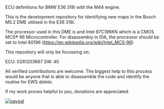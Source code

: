 ECU definitions for BMW E36 318i with the M44 engine.

This is the development repository for identifying new maps in the Bosch M5.2 DME utilised in the E36 318i.

The processor used in this DME is and Intel 87C196KN which is a CMOS MCS® 96 Microcontroller.
For disassembly in IDA, the processor should be set to Intel 80196 (https://en.wikipedia.org/wiki/Intel_MCS-96)

This repository will only be focussing on:

ECU: 0261203667
SW: 40


All verified contributions are welcome. The biggest help to this process would be anyone that is able to disassemble the code and identify the routine for EWS delete.

If my work proves helpful to you, donations are appreciated.

[![paypal](https://www.paypalobjects.com/en_US/i/btn/btn_donateCC_LG.gif)](https://www.paypal.com/donate?hosted_button_id=TFWBHH4WEEHAU)
